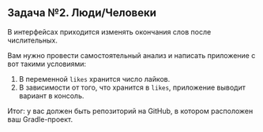 ## Задача №2. Люди/Человеки

В интерфейсах приходится изменять окончания слов после числительных.

Вам нужно провести самостоятельный анализ и написать приложение с вот такими условиями:
1. В переменной `likes` хранится число лайков.
2. В зависимости от того, что хранится в `likes`, приложение выводит вариант в консоль.

Итог: у вас должен быть репозиторий на GitHub, в котором расположен ваш Gradle-проект.
